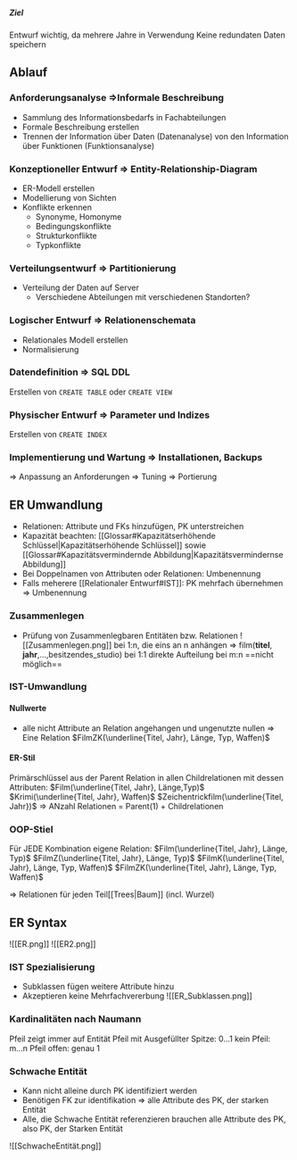 ##### Ziel
Entwurf wichtig, da mehrere Jahre in Verwendung
Keine redundaten Daten speichern

## Ablauf
### Anforderungsanalyse =>Informale Beschreibung
- Sammlung des Informationsbedarfs in Fachabteilungen
- Formale Beschreibung erstellen
- Trennen der Information über Daten (Datenanalyse) von den Information über Funktionen (Funktionsanalyse)

### Konzeptioneller Entwurf => Entity-Relationship-Diagram
- ER-Modell erstellen
- Modellierung von Sichten
- Konflikte erkennen
	- Synonyme, Homonyme
	- Bedingungskonflikte
	- Strukturkonflikte
	- Typkonflikte

### Verteilungsentwurf => Partitionierung
- Verteilung der Daten auf Server
	- Verschiedene Abteilungen mit verschiedenen Standorten?

### Logischer Entwurf => Relationenschemata
- Relationales Modell erstellen
- Normalisierung

### Datendefinition => SQL DDL
Erstellen von `CREATE TABLE` oder `CREATE VIEW`

### Physischer Entwurf => Parameter und Indizes
Erstellen von `CREATE INDEX` 

### Implementierung und Wartung => Installationen, Backups
=> Anpassung an Anforderungen
=> Tuning
=> Portierung

## ER Umwandlung
- Relationen: Attribute und FKs hinzufügen, PK unterstreichen
- Kapazität beachten: [[Glossar#Kapazitätserhöhende Schlüssel|Kapazitätserhöhende Schlüssel]] sowie [[Glossar#Kapazitätsvermindernde Abbildung|Kapazitätsvermindernse Abbildung]]
- Bei Doppelnamen von Attributen oder Relationen: Umbenennung
- Falls meherere [[Relationaler Entwurf#IST]]: PK mehrfach übernehmen => Umbenennung

### Zusammenlegen
- Prüfung von Zusammenlegbaren Entitäten bzw. Relationen
![[Zusammenlegen.png]]
bei 1:n, die eins an n anhängen => film(__titel__, __jahr__,...,besitzendes_studio)
bei 1:1 direkte Aufteilung
bei m:n ==nicht möglich==

### IST-Umwandlung
#### Nullwerte
- alle nicht Attribute an Relation angehangen und ungenutzte nullen
=> Eine Relation
$FilmZK(\underline{Titel, Jahr}, Länge, Typ, Waffen)$

#### ER-Stil
Primärschlüssel aus der Parent Relation in allen Childrelationen mit dessen Attributen:
$Film(\underline{Titel, Jahr}, Länge,Typ)$
$Krimi(\underline{Titel, Jahr}, Waffen)$
$Zeichentrickfilm(\underline{Titel, Jahr})$
=> ANzahl Relationen = Parent(1) + Childrelationen

### OOP-Stiel
Für JEDE Kombination eigene Relation:
$Film(\underline{Titel, Jahr}, Länge, Typ)$
$FilmZ(\underline{Titel, Jahr}, Länge, Typ)$
$FilmK(\underline{Titel, Jahr}, Länge, Typ, Waffen)$
$FilmZK(\underline{Titel, Jahr}, Länge, Typ, Waffen)$

=> Relationen für jeden Teil[[Trees|Baum]] (incl. Wurzel)

## ER Syntax
![[ER.png]]
![[ER2.png]]

### IST Spezialisierung
- Subklassen fügen weitere Attribute hinzu
- Akzeptieren keine Mehrfachvererbung
![[ER_Subklassen.png]]

###  Kardinalitäten nach Naumann
Pfeil zeigt immer auf Entität
Pfeil mit Ausgefüllter Spitze: 0...1
kein Pfeil: m...n
Pfeil offen: genau 1

### Schwache Entität
- Kann nicht alleine durch PK identifiziert werden
- Benötigen FK zur identifikation => alle Attribute des PK, der starken Entität
- Alle, die Schwache Entität referenzieren brauchen alle Attribute des PK, also PK, der Starken Entität

![[SchwacheEntität.png]]


